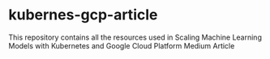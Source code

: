 # kubernes-gcp-article
This repository contains all the resources used in Scaling Machine Learning Models with Kubernetes and Google Cloud Platform Medium Article 
